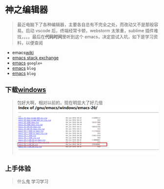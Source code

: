# 神之编辑器

> 最近电脑下了各种编辑器，主要各自总有不完全之处，而改动又不是那般容易。启动 vscode 后，终端经常卡顿，webstorm 太笨重，sublime 插件难找，。。。最后在**代码时间**里听到这个 emacs，决定尝试入坑，如下是学习资料，以便查阅

- emacs[wiki](https://www.emacswiki.org/emacs?interface=zh-cn)
- [emacs stack exchange](https://emacs.stackexchange.com/)
- [emacs](https://plus.google.com/communities/114815898697665598016) `google+`
- [emacs](https://www.cnblogs.com/blfshiye/p/4566900.html) `blog`
- [emacs](https://blog.csdn.net/redguardtoo/article/details/7222501) `blog`

## 下载[windows](http://mirrors.nju.edu.cn/gnu/emacs/windows/emacs-26/)

> 包好大啊，相对以前的，现在明显大了好几倍
> <img src="./../images/emacs/20181208170450.png" />

## 上手体验

> 什么鬼 学习学习
